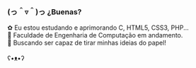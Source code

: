###  (っ＾▿＾)っ ¿Buenas?

✿ Eu estou estudando e aprimorando C, HTML5, CSS3, PHP... <br>
🏫 Faculdade de Engenharia de Computação em andamento. <br>
🔭 Buscando ser capaz de tirar minhas ideias do papel! <br>
<br>
 ʕ•ᴥ•ʔ 
<!-- falta configurar ![Snake animation](https://github.com/AnaElisaMueller/AnaElisaMueller/blob/output/github-contribution-grid-snake.svg)  >
